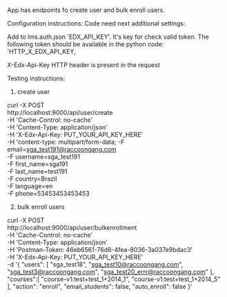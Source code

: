 App has endpoints fo create user and bulk enroll users.

Configuration instructions: Code need next additional settings:

Add to lms.auth.json 'EDX_API_KEY'. It's key for check valid token.
The following token should be available in the python code:
'HTTP_X_EDX_API_KEY,

X-Edx-Api-Key HTTP header is present in the request


Testing instructions:

1. create user

curl -X POST \
  http://localhost:9000/api/user/create \
  -H 'Cache-Control: no-cache' \
  -H 'Content-Type: application/json' \
  -H 'X-Edx-Api-Key: PUT_YOUR_API_KEY_HERE' \
  -H 'content-type: multipart/form-data;
  -F email=sga_test191@raccoongang.com \
  -F username=sga_test191 \
  -F first_name=sga191 \
  -F last_name=test191 \
  -F country=Brazil \
  -F language=en \
  -F phone=53453453453453


 2. bulk enroll users

 curl -X POST \
  http://localhost:9000/api/user/bulkenrollment \
  -H 'Cache-Control: no-cache' \
  -H 'Content-Type: application/json' \
  -H 'Postman-Token: 46eb6561-76d8-4fea-8036-3a037e9bdac3' \
  -H 'X-Edx-Api-Key: PUT_YOUR_API_KEY_HERE' \
  -d '{
	"users": [
	         "sga_test18",
	         "sga_test10@raccoongang.com",
	         "sga_test3@raccoongang.com",
	         "sga_test20_errr@raccoongang.com"
	],
	"courses":[
		"course-v1:test+test_1+2014_1",
		"course-v1:test+test_1+2014_5"
	],
	"action": "enroll",
	"email_students": false,
	"auto_enroll": false
}'

